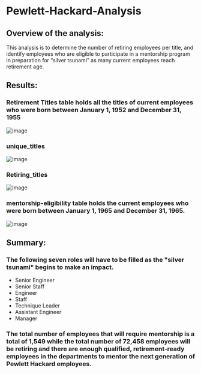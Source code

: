 # Pewlett-Hackard-Analysis
## Overview of the analysis:

This analysis is to determine the number of retiring employees per title, and identify employees who are eligible to participate in a mentorship program in preparation for “silver tsunami” as many current employees reach retirement age.

## Results:

### Retirement Titles table holds all the titles of current employees who were born between January 1, 1952 and December 31, 1955
 ![image](https://user-images.githubusercontent.com/104603037/175855833-f47c297f-e6f8-46ad-852b-3b3105fd3ffc.png)

### unique_titles
 ![image](https://user-images.githubusercontent.com/104603037/175855884-8eb3f1fd-a470-45b3-97ec-7bd046e02eef.png)

### Retiring_titles
 ![image](https://user-images.githubusercontent.com/104603037/175855909-946838d6-2092-49ea-8ffe-a5b4301caddb.png)

### mentorship-eligibility table holds the current employees who were born between January 1, 1965 and December 31, 1965.
 ![image](https://user-images.githubusercontent.com/104603037/175855917-16412491-495c-4242-9f2d-52fdd51ff6fe.png)

## Summary:
### The following seven roles will have to be filled as the "silver tsunami" begins to make an impact.
- Senior Engineer
- Senior Staff
- Engineer
- Staff
- Technique Leader
- Assistant Engineer
- Manager

### The total number of employees that will require mentorship is a total of 1,549 while the total number of 72,458 employees will be retiring and there are enough qualified, retirement-ready employees in the departments to mentor the next generation of Pewlett Hackard employees.

